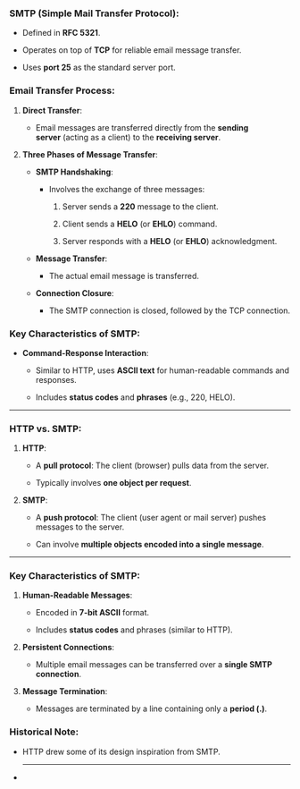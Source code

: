 ### **SMTP (Simple Mail Transfer Protocol)**:

- Defined in **RFC 5321**.
    
- Operates on top of **TCP** for reliable email message transfer.
    
- Uses **port 25** as the standard server port.
    
### **Email Transfer Process**:

1. **Direct Transfer**:
    
    - Email messages are transferred directly from the **sending server** (acting as a client) to the **receiving server**.
        
2. **Three Phases of Message Transfer**:
    
    - **SMTP Handshaking**:
        
        - Involves the exchange of three messages:
            
            1. Server sends a **220** message to the client.
                
            2. Client sends a **HELO** (or **EHLO**) command.
                
            3. Server responds with a **HELO** (or **EHLO**) acknowledgment.
                
    - **Message Transfer**:
        
        - The actual email message is transferred.
            
    - **Connection Closure**:
        
        - The SMTP connection is closed, followed by the TCP connection.
            

### **Key Characteristics of SMTP**:

- **Command-Response Interaction**:
    
    - Similar to HTTP, uses **ASCII text** for human-readable commands and responses.
        
    - Includes **status codes** and **phrases** (e.g., 220, HELO).

---

### **HTTP vs. SMTP**:

1. **HTTP**:
    
    - A **pull protocol**: The client (browser) pulls data from the server.
        
    - Typically involves **one object per request**.
        
2. **SMTP**:
    
    - A **push protocol**: The client (user agent or mail server) pushes messages to the server.
        
    - Can involve **multiple objects encoded into a single message**.
        

---

### **Key Characteristics of SMTP**:

1. **Human-Readable Messages**:
    
    - Encoded in **7-bit ASCII** format.
        
    - Includes **status codes** and phrases (similar to HTTP).
        
2. **Persistent Connections**:
    
    - Multiple email messages can be transferred over a **single SMTP connection**.
        
3. **Message Termination**:
    
    - Messages are terminated by a line containing only a **period (.)**.
        

### **Historical Note**:

- HTTP drew some of its design inspiration from SMTP.
  
  ---
-